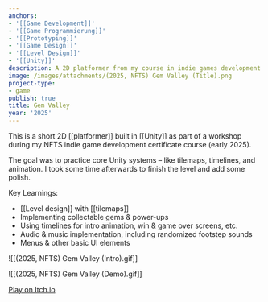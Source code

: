```yaml
---
anchors:
- '[[Game Development]]'
- '[[Game Programmierung]]'
- '[[Prototyping]]'
- '[[Game Design]]'
- '[[Level Design]]'
- '[[Unity]]'
description: A 2D platformer from my course in indie games development
image: /images/attachments/(2025, NFTS) Gem Valley (Title).png
project-type:
- game
publish: true
title: Gem Valley
year: '2025'
---
```

This is a short 2D [[platformer]] built in [[Unity]] as part of a workshop during my NFTS indie game development certificate course (early 2025).

The goal was to practice core Unity systems – like tilemaps, timelines, and animation. I took some time afterwards to finish the level and add some polish.

Key Learnings:

- [[Level design]] with [[tilemaps]]
- Implementing collectable gems & power-ups
- Using timelines for intro animation, win & game over screens, etc.
- Audio & music implementation, including randomized footstep sounds
- Menus & other basic UI elements

![[(2025, NFTS) Gem Valley (Intro).gif]]

![[(2025, NFTS) Gem Valley (Demo).gif]]

[Play on Itch.io](https://paultoast.itch.io/gem-valley)
